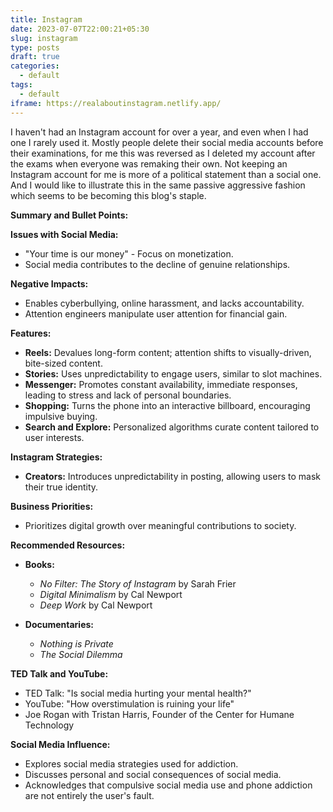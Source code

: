 ```yaml
---
title: Instagram
date: 2023-07-07T22:00:21+05:30
slug: instagram
type: posts
draft: true
categories:
  - default
tags:
  - default
iframe: https://realaboutinstagram.netlify.app/
---
```


I haven't had an Instagram account for over a year, and even when I had one I rarely used it. Mostly people delete their social media accounts before their examinations, for me this was reversed as I deleted my account after the exams when everyone was remaking their own. Not keeping an Instagram account for me is more of a political statement than a social one. And I would like to illustrate this in the same passive aggressive fashion which seems to be becoming this blog's staple.

**Summary and Bullet Points:**

**Issues with Social Media:**

- "Your time is our money" - Focus on monetization.
- Social media contributes to the decline of genuine relationships.

**Negative Impacts:**

- Enables cyberbullying, online harassment, and lacks accountability.
- Attention engineers manipulate user attention for financial gain.

**Features:**

- **Reels:** Devalues long-form content; attention shifts to visually-driven, bite-sized content.
- **Stories:** Uses unpredictability to engage users, similar to slot machines.
- **Messenger:** Promotes constant availability, immediate responses, leading to stress and lack of personal boundaries.
- **Shopping:** Turns the phone into an interactive billboard, encouraging impulsive buying.
- **Search and Explore:** Personalized algorithms curate content tailored to user interests.

**Instagram Strategies:**

- **Creators:** Introduces unpredictability in posting, allowing users to mask their true identity.

**Business Priorities:**

- Prioritizes digital growth over meaningful contributions to society.

**Recommended Resources:**

- **Books:**
  
  - *No Filter: The Story of Instagram* by Sarah Frier
  - *Digital Minimalism* by Cal Newport
  - *Deep Work* by Cal Newport

- **Documentaries:**
  
  - *Nothing is Private*
  - *The Social Dilemma*

**TED Talk and YouTube:**

- TED Talk: "Is social media hurting your mental health?"
- YouTube: "How overstimulation is ruining your life"
- Joe Rogan with Tristan Harris, Founder of the Center for Humane Technology

**Social Media Influence:**

- Explores social media strategies used for addiction.
- Discusses personal and social consequences of social media.
- Acknowledges that compulsive social media use and phone addiction are not entirely the user's fault.